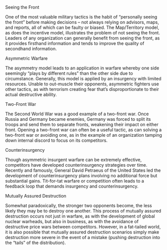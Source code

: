 Seeing the Front

One of the most valuable military tactics is the habit of “personally seeing the front” before making decisions – not always relying on advisors, maps, and reports, all of which can be faulty or biased. The Map/Territory model, as does the incentive model, illustrates the problem of not seeing the front. Leaders of any organization can generally benefit from seeing the front, as it provides firsthand information and tends to improve the quality of secondhand information.

Asymmetric Warfare

The asymmetry model leads to an application in warfare whereby one side seemingly “plays by different rules” than the other side due to circumstance. Generally, this model is applied by an insurgency with limited resources. Unable to out-muscle their opponents, asymmetric fighters use other tactics, as with terrorism creating fear that’s disproportionate to their actual destructive ability.

Two-Front War

The Second World War was a good example of a two-front war. Once Russia and Germany became enemies, Germany was forced to split its troops and send them to separate fronts, weakening their impact on either front. Opening a two-front war can often be a useful tactic, as can solving a two-front war or avoiding one, as in the example of an organization tamping down internal discord to focus on its competitors.

Counterinsurgency

Though asymmetric insurgent warfare can be extremely effective, competitors have developed counterinsurgency strategies over time. Recently and famously, General David Petraeus of the United States led the development of counterinsurgency plans involving no additional force but substantial gains. Tit-for-tat warfare or competition often leads to a feedback loop that demands insurgency and counterinsurgency.

Mutually Assured Destruction

Somewhat paradoxically, the stronger two opponents become, the less likely they may be to destroy one another. This process of mutually assured destruction occurs not just in warfare, as with the development of global nuclear warheads, but also in business, as with the avoidance of destructive price wars between competitors. However, in a fat-tailed world, it is also possible that mutually assured destruction scenarios simply make destruction more severe in the event of a mistake (pushing destruction into the “tails” of the distribution).